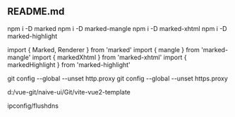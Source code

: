 ## README.md

npm i -D marked
npm i -D marked-mangle
npm i -D marked-xhtml 
npm i -D marked-highlight

import { Marked, Renderer } from 'marked'
import { mangle } from 'marked-mangle'
import { markedXhtml } from 'marked-xhtml'
import { markedHighlight } from 'marked-highlight'



git config --global  --unset http.proxy
git config --global  --unset https.proxy

d:/vue-git/naive-ui/Git/vite-vue2-template

ipconfig/flushdns